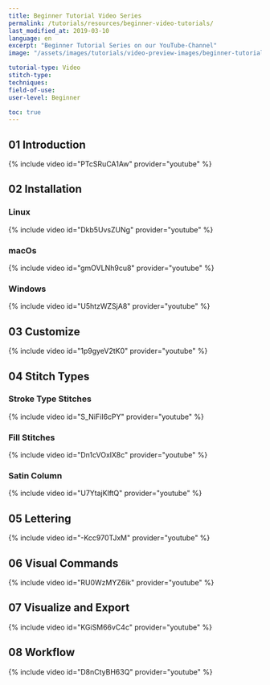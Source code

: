 ```yaml
---
title: Beginner Tutorial Video Series
permalink: /tutorials/resources/beginner-video-tutorials/
last_modified_at: 2019-03-10
language: en
excerpt: "Beginner Tutorial Series on our YouTube-Channel"
image: "/assets/images/tutorials/video-preview-images/beginner-tutorial-series.png"

tutorial-type: Video
stitch-type: 
techniques:
field-of-use:
user-level: Beginner

toc: true
---
```

## 01 Introduction
{% include video id="PTcSRuCA1Aw" provider="youtube" %}
## 02 Installation
### Linux
{% include video id="Dkb5UvsZUNg" provider="youtube" %}
### macOs
{% include video id="gmOVLNh9cu8" provider="youtube" %}
### Windows
{% include video id="U5htzWZSjA8" provider="youtube" %}
## 03 Customize
{% include video id="1p9gyeV2tK0" provider="youtube" %}
## 04 Stitch Types
### Stroke Type Stitches
{% include video id="S_NiFiI6cPY" provider="youtube" %}
### Fill Stitches
{% include video id="Dn1cVOxlX8c" provider="youtube" %}
### Satin Column
{% include video id="U7YtajKlftQ" provider="youtube" %}
## 05 Lettering
{% include video id="-Kcc970TJxM" provider="youtube" %}
## 06 Visual Commands
{% include video id="RU0WzMYZ6ik" provider="youtube" %}
## 07 Visualize and Export
{% include video id="KGiSM66vC4c" provider="youtube" %}
## 08 Workflow
{% include video id="D8nCtyBH63Q" provider="youtube" %}
